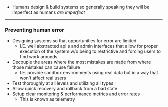 * Humans design & build systems so generally speaking they will be imperfect as humans *are imperfect*
---
### Preventing human error
* Designing systems so that opportunities for error are limited
	* I.E. well abstracted api's and admin interfaces that allow for proper execution of the system w/o being to restrictive and forcing users to find work arounds
* Decouple the areas where the most mistakes are made from where those mistakes can cause failure
	* I.E. provide sandbox environments using real data but in a way that won't affect real users
* Test thoroughly at all levels and utilizing all types
* Allow quick recovery and rollback from a bad state
* Setup clear monitoring & performance metrics and error rates
	* This is known as telemetry